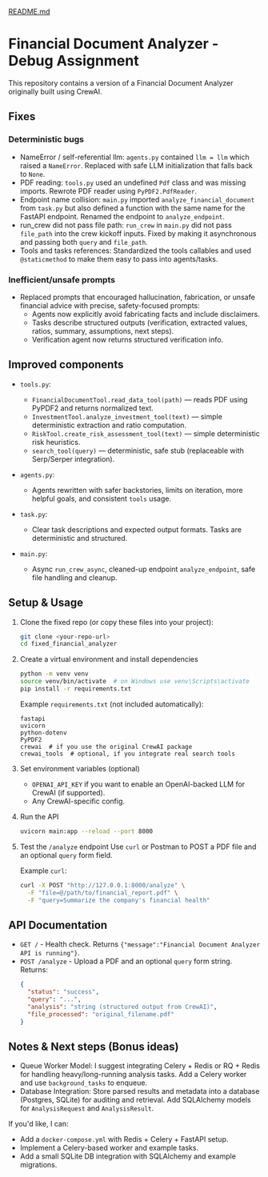 [README.md](https://github.com/user-attachments/files/22029601/README.md)
# Financial Document Analyzer - Debug Assignment

This repository contains a version of a Financial Document Analyzer originally built using CrewAI.  

## Fixes

### Deterministic bugs
- NameError / self-referential llm: `agents.py` contained `llm = llm` which raised a `NameError`. Replaced with safe LLM initialization that falls back to `None`.
- PDF reading: `tools.py` used an undefined `Pdf` class and was missing imports. Rewrote PDF reader using `PyPDF2.PdfReader`.
- Endpoint name collision: `main.py` imported `analyze_financial_document` from `task.py` but also defined a function with the same name for the FastAPI endpoint. Renamed the endpoint to `analyze_endpoint`.
- run_crew did not pass file path: `run_crew` in `main.py` did not pass `file_path` into the crew kickoff inputs. Fixed by making it asynchronous and passing both `query` and `file_path`.
- Tools and tasks references: Standardized the tools callables and used `@staticmethod` to make them easy to pass into agents/tasks.

### Inefficient/unsafe prompts
- Replaced prompts that encouraged hallucination, fabrication, or unsafe financial advice with precise, safety-focused prompts:
  - Agents now explicitly avoid fabricating facts and include disclaimers.
  - Tasks describe structured outputs (verification, extracted values, ratios, summary, assumptions, next steps).
  - Verification agent now returns structured verification info.

## Improved components
- `tools.py`:
  - `FinancialDocumentTool.read_data_tool(path)` — reads PDF using PyPDF2 and returns normalized text.
  - `InvestmentTool.analyze_investment_tool(text)` — simple deterministic extraction and ratio computation.
  - `RiskTool.create_risk_assessment_tool(text)` — simple deterministic risk heuristics.
  - `search_tool(query)` — deterministic, safe stub (replaceable with Serp/Serper integration).

- `agents.py`:
  - Agents rewritten with safer backstories, limits on iteration, more helpful goals, and consistent `tools` usage.

- `task.py`:
  - Clear task descriptions and expected output formats. Tasks are deterministic and structured.

- `main.py`:
  - Async `run_crew_async`, cleaned-up endpoint `analyze_endpoint`, safe file handling and cleanup.

## Setup & Usage

1. Clone the fixed repo (or copy these files into your project):
   ```bash
   git clone <your-repo-url>
   cd fixed_financial_analyzer
   ```

2. Create a virtual environment and install dependencies
   ```bash
   python -m venv venv
   source venv/bin/activate  # on Windows use venv\Scripts\activate
   pip install -r requirements.txt
   ```
   Example `requirements.txt` (not included automatically):
   ```
   fastapi
   uvicorn
   python-dotenv
   PyPDF2
   crewai  # if you use the original CrewAI package
   crewai_tools  # optional, if you integrate real search tools
   ```

3. Set environment variables (optional)
   - `OPENAI_API_KEY` if you want to enable an OpenAI-backed LLM for CrewAI (if supported).
   - Any CrewAI-specific config.

4. Run the API
   ```bash
   uvicorn main:app --reload --port 8000
   ```

5. Test the `/analyze` endpoint
   Use `curl` or Postman to POST a PDF file and an optional `query` form field.

   Example `curl`:
   ```bash
   curl -X POST "http://127.0.0.1:8000/analyze" \
     -F "file=@/path/to/financial_report.pdf" \
     -F "query=Summarize the company's financial health"
   ```

## API Documentation

- `GET /` - Health check. Returns `{"message":"Financial Document Analyzer API is running"}`.
- `POST /analyze` - Upload a PDF and an optional `query` form string. Returns:
  ```json
  {
    "status": "success",
    "query": "...",
    "analysis": "string (structured output from CrewAI)",
    "file_processed": "original_filename.pdf"
  }
  ```

## Notes & Next steps (Bonus ideas)

- Queue Worker Model: I suggest integrating Celery + Redis or RQ + Redis for handling heavy/long-running analysis tasks. Add a Celery worker and use `background_tasks` to enqueue.
- Database Integration: Store parsed results and metadata into a database (Postgres, SQLite) for auditing and retrieval. Add SQLAlchemy models for `AnalysisRequest` and `AnalysisResult`.

If you'd like, I can:
- Add a `docker-compose.yml` with Redis + Celery + FastAPI setup.
- Implement a Celery-based worker and example tasks.
- Add a small SQLite DB integration with SQLAlchemy and example migrations.

